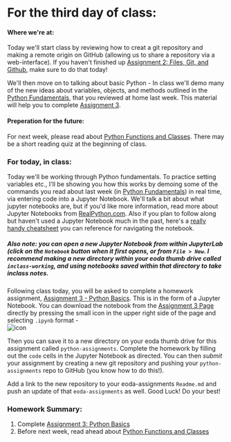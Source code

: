 
# **For the third day of class:**

#### Where we're at:

Today we'll start class by reviewing how to creat a git repository and making a remote origin on GitHub (allowing us to share a repository via a web-interface).  If you haven't finished up [Assignment 2: Files, Git, and Github](../Assignments/files_markdown_git), make sure to do that today! 

We'll then move on to talking about basic Python - In class we'll demo many of the new ideas about variables, objects, and methods outlined in the [Python Fundamentals](../Notebooks/python_fundamentals), that you reviewed at home last week. This material will help you to complete [Assignment 3](../Assignments/python_basics).

#### Preperation for the future:

For next week, please read about [Python Functions and Classes](../Notebooks/functions_classes).  There may be a short reading quiz at the beginning of class. 

### For today, in class: 

Today we'll be working through Python fundamentals.  To practice setting variables etc., I'll be showing you how this works by demoing some of the commands you read about last week (in [Python Fundamentals](../Notebooks/python_fundamentals)) in real time, via entering code into a Jupyter Notebook. We'll talk a bit about what jupyter notebooks are, but if you'd like more information, read more about Jupyter Notebooks from [RealPython.com](https://realpython.com/jupyter-notebook-introduction/).  Also if you plan to follow along but haven't used a Jupyter Notebook much in the past, here's a [really handy cheatsheet](https://www.edureka.co/blog/wp-content/uploads/2018/10/Jupyter_Notebook_CheatSheet_Edureka.pdf) you can reference for navigating the notebook. 

##### Also note: you can open a new Jupyter Notebook from within JupyterLab (click on the `Notebook` button when it first opens, or from `File > New`. I recommend making a new directory within your eoda thumb drive called `inclass-working`, and using notebooks saved within that directory to take *inclass* notes. 

Following class today, you will be asked to complete a homework assignment, [Assignment 3 - Python Basics](../Assignments/python_basics).  This is in the form of a Jupyter Notebook.  You can download the notebook from the [Assignment 3 Page](../Assignments/python_basics) directly by pressing the small icon in the upper right side of the page and selecting `.ipynb` format -  
![icon](../images/icon.png)

Then you can save it to a new directory on your eoda thumb drive for this assignment  called `python-assignments`. Complete the homework by filling out the `code` cells in the Jupyter Notebook as directed.  You can then *submit* your assignment by creating a new git repository and pushing your `python-assignments` repo to GitHub (you know how to do this!).  

Add a link to the new repository to your eoda-assignments `Readme.md` and push an update of that `eoda-assignments` as well. Good Luck! Do your best!

### Homework Summary:


1. Complete [Assignment 3: Python Basics](../Assignments/python_basics)
2. Before next week, read ahead about [Python Functions and Classes](../Notebooks/functions_classes)